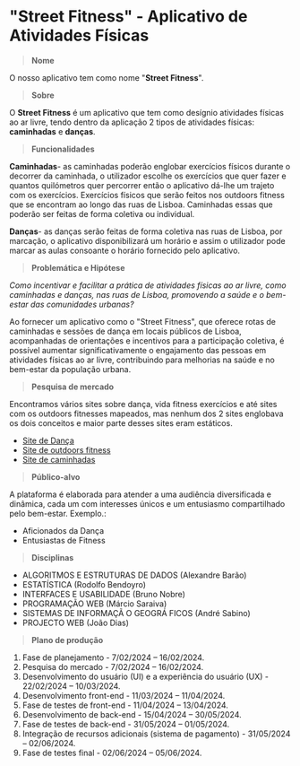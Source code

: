 # "Street Fitness" - Aplicativo de Atividades Físicas 

>__Nome__
>
O nosso aplicativo tem como nome "__Street Fitness__".
>__Sobre__
>
O __Street Fitness__ é um aplicativo que tem como desígnio atividades físicas ao ar livre, tendo dentro da aplicação 2 tipos de atividades físicas: __caminhadas__ e __danças__.
>__Funcionalidades__
>
__Caminhadas__- as caminhadas poderão englobar exercícios físicos durante o decorrer da caminhada, o utilizador escolhe os exercícios que quer fazer e quantos quilómetros quer percorrer então o aplicativo dá-lhe um trajeto com os exercícios. Exercícios físicos que serão feitos nos outdoors fitness que se encontram ao longo das ruas de Lisboa. Caminhadas essas que poderão ser feitas de forma coletiva ou individual. 

__Danças__- as danças serão feitas de forma coletiva nas ruas de Lisboa, por marcação, o aplicativo disponibilizará um horário e assim o utilizador pode marcar as aulas consoante o horário fornecido pelo aplicativo.

>__Problemática e Hipótese__
>
_Como incentivar e facilitar a prática de atividades físicas ao ar livre, como caminhadas e danças, nas ruas de Lisboa, promovendo a saúde e o bem-estar das comunidades urbanas?_

Ao fornecer um aplicativo como o "Street Fitness", que oferece rotas de caminhadas e sessões de dança em locais públicos de Lisboa, acompanhadas de orientações e incentivos para a participação coletiva, é possível aumentar significativamente o engajamento das pessoas em atividades físicas ao ar livre, contribuindo para melhorias na saúde e no bem-estar da população urbana.

>__Pesquisa de mercado__
>
Encontramos vários sites sobre dança, vida fitness exercícios e até sites com os outdoors fitnesses mapeados, mas nenhum dos 2 sites englobava os dois conceitos e maior parte desses sites eram estáticos.
- [Site de Dança](https://jazzy.pt/) 
- [Site de outdoors fitness](https://www.powr.pt/)  
- [Site de caminhadas](https://caminhando.pt/)  

>__Público-alvo__
>
A plataforma é elaborada para atender a uma audiência diversificada e dinâmica, cada um com interesses únicos e um entusiasmo compartilhado pelo bem-estar. Exemplo.:
*	Aficionados da Dança
*	Entusiastas de Fitness

>__Disciplinas__
>

- ALGORITMOS E ESTRUTURAS DE DADOS (Alexandre Barão)
- ESTATÍSTICA (Rodolfo Bendoyro)
- INTERFACES E USABILIDADE (Bruno Nobre)
- PROGRAMAÇÃO WEB (Márcio Saraiva)
- SISTEMAS DE INFORMAÇÃ O GEOGRÁ FICOS (André Sabino)
- PROJECTO WEB (João Dias)


>__Plano de produção__ 
>
1.	Fase de planejamento - 7/02/2024 – 16/02/2024.
2.	 Pesquisa do mercado - 7/02/2024 – 16/02/2024.
3.	Desenvolvimento do usuário (UI) e a experiência do usuário (UX) - 22/02/2024 – 10/03/2024.
4.	Desenvolvimento front-end - 11/03/2024 – 11/04/2024.
5.	Fase de testes de front-end - 11/04/2024 – 13/04/2024.
6.	Desenvolvimento de back-end - 15/04/2024 – 30/05/2024.
7.	Fase de testes de back-end - 31/05/2024 – 01/05/2024.
8.	 Integração de recursos adicionais (sistema de pagamento) - 31/05/2024 – 02/06/2024.
9.	 Fase de testes final - 02/06/2024 – 05/06/2024.








